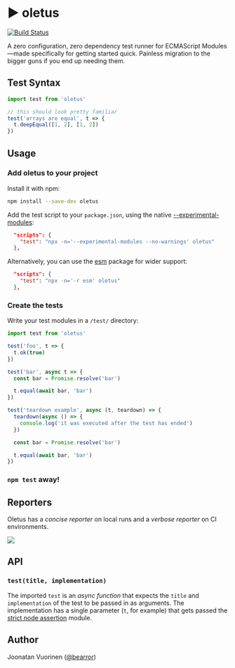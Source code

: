 # ▶ oletus

[![Build Status](https://travis-ci.org/bearror/oletus.svg?branch=master)](https://travis-ci.org/bearror/oletus)

A zero configuration, zero dependency test runner for ECMAScript Modules—made specifically for getting started quick. Painless migration to the bigger guns if you end up needing them.

## Test Syntax

```js
import test from 'oletus'

// this should look pretty familiar
test('arrays are equal', t => {
  t.deepEqual([1, 2], [1, 2])
})
```

## Usage

### Add oletus to your project

Install it with npm:
```bash
npm install --save-dev oletus
```
Add the test script to your `package.json`, using the native [--experimental-modules](https://nodejs.org/api/esm.html#esm_ecmascript_modules):
```json
  "scripts": {
    "test": "npx -n='--experimental-modules --no-warnings' oletus"
  },
```
Alternatively, you can use the [esm](https://github.com/standard-things/esm#esm) package for wider support:
```json
  "scripts": {
    "test": "npx -n='-r esm' oletus"
  },
```

### Create the tests

Write your test modules in a `/test/` directory:
```js
import test from 'oletus'

test('foo', t => {
  t.ok(true)
})

test('bar', async t => {
  const bar = Promise.resolve('bar')

  t.equal(await bar, 'bar')
})

test('teardown example', async (t, teardown) => {
  teardown(async () => {
    console.log('it was executed after the test has ended')
  })

  const bar = Promise.resolve('bar')

  t.equal(await bar, 'bar')
})
```

### `npm test` away!

## Reporters

Oletus has a *concise reporter* on local runs and a *verbose reporter* on CI environments.

<img src="./oletus-reporters.png">


## API

### `test(title, implementation)`
The imported `test` is an *async function* that expects the `title` and `implementation` of the test to be passed in as arguments. The implementation has a single parameter (`t`, for example) that gets passed the [strict node assertion](https://nodejs.org/api/assert.html#assert_strict_mode) module.

## Author

Joonatan Vuorinen ([@bearror](https://twitter.com/bearror))

